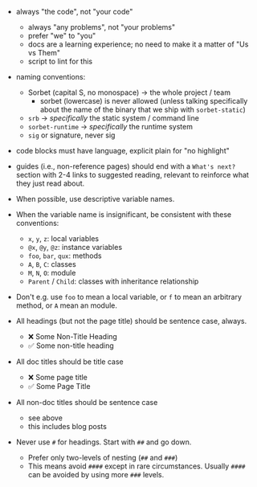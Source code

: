 - always "the code", not "your code"

  - always "any problems", not "your problems"
  - prefer "we" to "you"
  - docs are a learning experience; no need to make it a matter of "Us vs Them"
  - script to lint for this

- naming conventions:

  - Sorbet (capital S, no monospace) → the whole project / team
    - sorbet (lowercase) is never allowed (unless talking specifically about the name of the binary that we ship with `sorbet-static`)
  - `srb` → _specifically_ the static system / command line
  - `sorbet-runtime` → _specifically_ the runtime system
  - `sig` or signature, never sig

- code blocks must have language, explicit plain for "no highlight"

- guides (i.e., non-reference pages) should end with a `What's next?` section with 2-4 links to suggested reading, relevant to reinforce what they just read about.

- When possible, use descriptive variable names.
- When the variable name is insignificant, be consistent with these conventions:
  - `x`, `y`, `z`: local variables
  - `@x`, `@y`, `@z`: instance variables
  - `foo`, `bar`, `qux`: methods
  - `A`, `B`, `C`: classes
  - `M`, `N`, `O`: module
  - `Parent` / `Child`: classes with inheritance relationship
- Don't e.g. use `foo` to mean a local variable, or `f` to mean an arbitrary method, or `A` mean an module.

- All headings (but not the page title) should be sentence case, always.

  - ❌ Some Non-Title Heading
  - ✅ Some non-title heading

- All doc titles should be title case

  - ❌ Some page title
  - ✅ Some Page Title

- All non-doc titles should be sentence case

  - see above
  - this includes blog posts

- Never use `#` for headings. Start with `##` and go down.
  - Prefer only two-levels of nesting (`##` and `###`)
  - This means avoid `####` except in rare circumstances. Usually `####` can be avoided by using more `###` levels.
